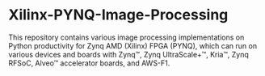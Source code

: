 # Xilinx-PYNQ-Image-Processing
This repository contains various image processing implementations on Python productivity for Zynq AMD (Xilinx) FPGA (PYNQ), which can run on various devices and boards with Zynq™, Zynq UltraScale+™, Kria™, Zynq RFSoC, Alveo™ accelerator boards, and AWS-F1.
